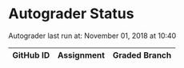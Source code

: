 # Autograder Status
Autograder last run at: November 01, 2018 at 10:40

| GitHub ID | Assignment | Graded Branch |
|-----------|------------|---------------|
